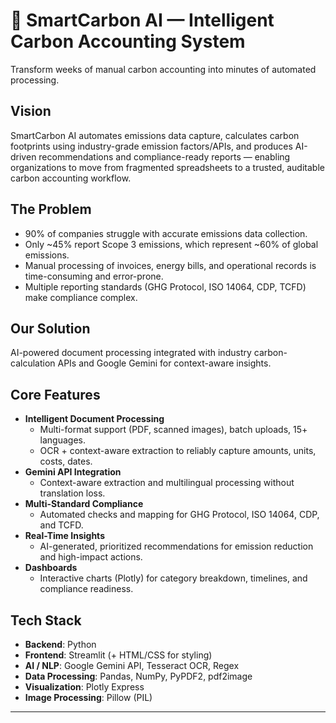 # 🌱 SmartCarbon AI — Intelligent Carbon Accounting System

Transform weeks of manual carbon accounting into minutes of automated processing.

## Vision
SmartCarbon AI automates emissions data capture, calculates carbon footprints using industry-grade emission factors/APIs, and produces AI-driven recommendations and compliance-ready reports — enabling organizations to move from fragmented spreadsheets to a trusted, auditable carbon accounting workflow.

## The Problem
- 90% of companies struggle with accurate emissions data collection.
- Only ~45% report Scope 3 emissions, which represent ~60% of global emissions.
- Manual processing of invoices, energy bills, and operational records is time-consuming and error-prone.
- Multiple reporting standards (GHG Protocol, ISO 14064, CDP, TCFD) make compliance complex.

## Our Solution
AI-powered document processing integrated with industry carbon-calculation APIs and Google Gemini for context-aware insights.

## Core Features
- **Intelligent Document Processing**
  - Multi-format support (PDF, scanned images), batch uploads, 15+ languages.
  - OCR + context-aware extraction to reliably capture amounts, units, costs, dates.
- **Gemini API Integration**
  - Context-aware extraction and multilingual processing without translation loss.
- **Multi-Standard Compliance**
  - Automated checks and mapping for GHG Protocol, ISO 14064, CDP, and TCFD.
- **Real-Time Insights**
  - AI-generated, prioritized recommendations for emission reduction and high-impact actions.
- **Dashboards**
  - Interactive charts (Plotly) for category breakdown, timelines, and compliance readiness.

## Tech Stack
- **Backend**: Python  
- **Frontend**: Streamlit (+ HTML/CSS for styling)  
- **AI / NLP**: Google Gemini API, Tesseract OCR, Regex  
- **Data Processing**: Pandas, NumPy, PyPDF2, pdf2image  
- **Visualization**: Plotly Express  
- **Image Processing**: Pillow (PIL)


---
